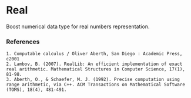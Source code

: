 # Real
Boost numerical data type for real numbers representation.


### References
    1. Computable calculus / Oliver Aberth, San Diego : Academic Press, c2001
    2. Lambov, B. (2007). RealLib: An efficient implementation of exact real arithmetic. Mathematical Structures in Computer Science, 17(1), 81-98.
    3. Aberth, O., & Schaefer, M. J. (1992). Precise computation using range arithmetic, via C++. ACM Transactions on Mathematical Software (TOMS), 18(4), 481-491.
